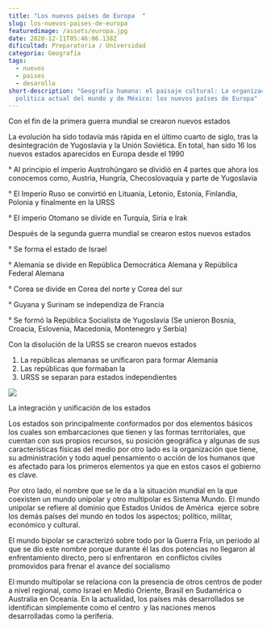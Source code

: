 ```yaml
---
title: "Los nuevos países de Europa  "
slug: los-nuevos-paises-de-europa
featuredimage: /assets/europa.jpg
date: 2020-12-11T05:46:06.138Z
dificultad: Preparatoria / Universidad
categoria: Geografía
tags:
  - nuevos
  - paises
  - desarollo
short-description: "Geografía humana: el paisaje cultural: La organización
  política actual del mundo y de México: los nuevos países de Europa"
---
```

Con el fin de la primera guerra mundial se crearon nuevos estados 

La evolución ha sido todavía más rápida en el último cuarto de siglo, tras la desintegración de Yugoslavia y la Unión Soviética. En total, han sido 16 los nuevos estados aparecidos en Europa desde el 1990

° Al principio el imperio Austrohúngaro se dividió en 4 partes que ahora los conocemos como, Austria, Hungría, Checoslovaquia y parte de Yugoslavia

° El Imperio Ruso se convirtió en Lituania, Letonio, Estonia, Finlandia, Polonia y finalmente en la URSS 

° El imperio Otomano se divide en Turquía, Siria e Irak 

Después de la segunda guerra mundial se crearon estos nuevos estados 

° Se forma el estado de Israel 

° Alemania se divide en República Democrática Alemana y República Federal Alemana 

° Corea se divide en Corea del norte y Corea del sur 

° Guyana y Surinam se independiza de Francia 

° Se formó la República Socialista de Yugoslavia (Se unieron Bosnia, Croacia, Eslovenia, Macedonia, Montenegro y Serbia)

Con la disolución de la URSS se crearon nuevos estados 

1. La repúblicas alemanas se unificaron para formar Alemania 
2. Las repúblicas que formaban la
3. URSS se separan para estados independientes

![](https://lh5.googleusercontent.com/D5UIbH_pNTH5ksRLlaE1nZM9InqC8EB8xkwyQIqXeJ6LdNpYzI8lYLOJJewkutY2EXnUOkZdLuBvECHlixgjg8cthX9NqLjCxOsAQBLrm3XuQSb-FTWV6wqZEH4e0kbWz2C-Boo)



La integración y unificación de los estados 

Los estados son principalmente conformados por dos elementos básicos los cuales son embarcaciones que tienen y las formas territoriales, que cuentan con sus propios recursos, su posición geográfica y algunas de sus características físicas del medio por otro lado es la organización que tiene, su administración y todo aquel pensamiento o acción de los humanos que es afectado para los primeros elementos ya que en estos casos el gobierno es clave. 

Por otro lado, el nombre que se le da a la situación mundial en la que coexisten un mundo unipolar y otro multipolar es Sistema Mundo. El mundo unipolar se refiere al dominio que Estados Unidos de América  ejerce sobre los demás países del mundo en todos los aspectos; político, militar, económico y cultural.

El mundo bipolar se caracterizó sobre todo por la Guerra Fría, un periodo al que se dio este nombre porque durante él las dos potencias no llegaron al enfrentamiento directo, pero sí enfrentaron  en conflictos civiles promovidos para frenar el avance del socialismo

El mundo multipolar se relaciona con la presencia de otros centros de poder a nivel regional, como Israel en Medio Oriente, Brasil en Sudamérica o Australia en Oceanía. En la actualidad, los países más desarrollados se identifican simplemente como el centro  y las naciones menos desarrolladas como la periferia.